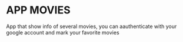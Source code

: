 # APP MOVIES

App that show info of several movies, you can aauthenticate with your google account and mark your favorite movies



